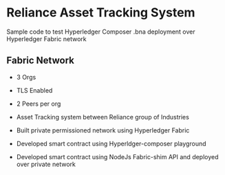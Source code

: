 # Reliance Asset Tracking System
Sample code to test Hyperledger Composer .bna deployment over Hyperledger Fabric network

## Fabric Network
- 3 Orgs
- TLS Enabled
- 2 Peers per org

- Asset Tracking system between Reliance group of Industries

- Built private permissioned network using Hyperledger Fabric

- Developed smart contract using Hyperldger-composer playground

- Developed smart contract using NodeJs Fabric-shim API and deployed over private network
